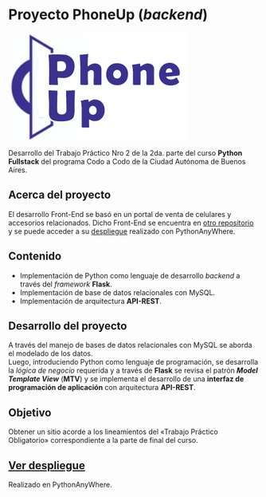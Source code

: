 # Proyecto PhoneUp (_backend_)

![Image text](https://github.com/Raimun2000/TP1-Cac/blob/master/imagenes/nombre-de-la-empresa2.jpg)

Desarrollo del Trabajo Práctico Nro 2 de la 2da. parte del curso **Python Fullstack** del programa Codo a Codo de la Ciudad Autónoma de Buenos Aires.

## Acerca del proyecto

El desarrollo Front-End se basó en un portal de venta de celulares y accesorios relacionados. Dicho Front-End se encuentra en [otro repositorio](https://github.com/Raimun2000/TP1-Cac/) y se puede acceder a su [despliegue](https://gastondeb.pythonanywhere.com/) realizado con PythonAnyWhere.

## Contenido

- Implementación de Python como lenguaje de desarrollo _backend_ a través del _framework_ **Flask**.
- Implementación de base de datos relacionales con MySQL.
- Implementación de arquitectura **API-REST**.

## Desarrollo del proyecto

A través del manejo de bases de datos relacionales con MySQL se aborda el modelado de los datos.  
Luego, introduciendo Python como lenguaje de programación, se desarrolla la _lógica de negocio_ requerida y a través de **Flask** se revisa el patrón **_Model Template View_** (**MTV**) y se implementa el desarrollo de una **interfaz de programación de aplicación** con arquitectura **API-REST**.

## Objetivo

Obtener un sitio acorde a los lineamientos del «Trabajo Práctico Obligatorio» correspondiente a la parte de final del curso.

## [Ver despliegue](https://gastondeb.pythonanywhere.com/)

Realizado en PythonAnyWhere.
